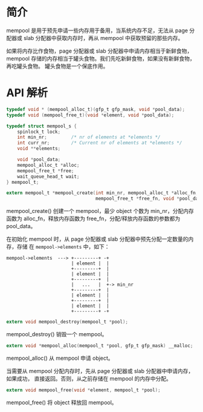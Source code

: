 # 简介

mempool 是用于预先申请一些内存用于备用，当系统内存不足，无法从 page 分配器或
slab 分配器中获取内存时，再从 mempool 中获取预留的那些内存。

如果将内存比作食物，page 分配器或 slab 分配器中申请内存相当于新鲜食物，mempool
存储的内存相当于罐头食物。我们先吃新鲜食物，如果没有新鲜食物，再吃罐头食物。
罐头食物是一个保底作用。

# API 解析

```c
typedef void * (mempool_alloc_t)(gfp_t gfp_mask, void *pool_data);
typedef void (mempool_free_t)(void *element, void *pool_data);

typedef struct mempool_s {
	spinlock_t lock;
	int min_nr;         /* nr of elements at *elements */
	int curr_nr;        /* Current nr of elements at *elements */
	void **elements;

	void *pool_data;
	mempool_alloc_t *alloc;
	mempool_free_t *free;
	wait_queue_head_t wait;
} mempool_t;

extern mempool_t *mempool_create(int min_nr, mempool_alloc_t *alloc_fn,
                                 mempool_free_t *free_fn, void *pool_data);
```

mempool_create() 创建一个 mempool，最少 object 个数为 min_nr，分配内存函数为
alloc_fn，释放内存函数为 free_fn，分配/释放内存函数的参数都为 pool_data。

在初始化 mempool 时，从 page 分配器或 slab 分配器中预先分配一定数量的内存，存储
在 `mempool->elements` 中，如下：

```
mempool->elements  ---> +---------+ -+
                        | element |  |
                        +---------+  |
                        | element |  |
                        +---------+  |
                        |   ...   |  +-> min_nr
                        +---------+  |
                        | element |  |
                        +---------+  |
                        | element |  |
                        +---------+ -+
```

```c
extern void mempool_destroy(mempool_t *pool);
```

mempool_destroy() 销毁一个 mempool。

```c
extern void *mempool_alloc(mempool_t *pool, gfp_t gfp_mask) __malloc;
```

mempool_alloc() 从 mempool 申请 object。

当需要从 mempool 分配内存时，先从 page 分配器或 slab 分配器中申请内存，如果成功，
直接返回。否则，从之前存储在 mempool 的内存中分配。

```c
extern void mempool_free(void *element, mempool_t *pool);
```

mempool_free() 将 object 释放回 mempool。

